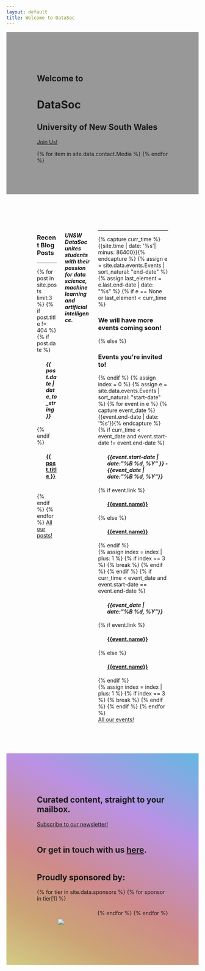 ```yaml
---
layout: default
title: Welcome to DataSoc
---
```


<style>
.hero-body {
    padding: 5rem;
}

.level {
    flex-flow: row wrap;
    justify-content: flex-start;
}

#contact-container {
    flex: 1 1 auto;
}

#sponsors-container {
    flex: 1 1 auto;

}

.sponsor-figure-container {
    display: flex;
    flex-flow: row wrap;
    justify-content: space-around;
}

.sponsor-figure {
    flex: 1 1 30%;
    padding: 10px 15px !important;

    /* Displaying logo figures */
    display: flex;
    flex-direction: column;
    justify-content: center;
}


</style>

<div class="pageloader"></div>
<div class="infraloader is-active"></div>        
<!-- Hero and Navbar -->
<div class="hero is-bold is-large" style="background-image: url('/assets/images/events/cover1.jpg'); background-position: center center; background-attachment: fixed; background-size: cover;">
    <div class="hero-body" style=" background:rgba(0,0,0,0.4);">
        <div class="container">
            <div class="columns is-vcentered">
                <div class="column is-offset-0 is-hero-title ">
                    <h2 class="subtitle is-4 has-text-light">Welcome to</h2>
                    <h1 class="title is-1 is-bigger has-text-light">DataSoc</h1> 
                    <h2 class="subtitle is-4 has-text-light">University of New South Wales</h2>
                    <p class="">
                        <a href="https://forms.gle/hLDY7bAGa1H4CV348" class="button button-cta is-bold btn-align secondary-btn raised" target="blank">Join Us!</a>
                    </p>
                    <div class="social-links pt-5">
                        {% for item in site.data.contact.Media %}
                        <a href="{{ item.link }}" target="_blank"><span class="icon has-text-light "><i class="{{ item.img_class }}"></i></span></a>
                        {% endfor %}
                    </div>
                </div>
            </div>
        </div>
    </div>
</div>
<div class="hero is-medium">
    <div class="hero-body">
        <div class="columns is-vcentered">
            <div class="column is-4">
                <div class='box has-text-centered'>
                    <h3 class='title is-2'>Recent Blog Posts</h3>
                    <hr>
                    {% for post in site.posts limit:3%}
                    {% if post.title != 404 %}
                        {% if post.date %}<ol><h4 class='has-text-black'><b> <i>{{ post.date | date_to_string }}</i></b></h4></ol>{% endif %}
                        <ol><h4 class='subtitle is-4 has-text-black'><a href="{{ post.url }}">{{ post.title }}</a></h4></ol>
                        <br>
                    {% endif %}
                    {% endfor %}
                    <a href="blog/" class="button button-cta is-bold btn-align secondary-btn raised">All our posts!</a>
                </div>
            </div>
            <div class="column is-4 has-text-centered">
                <div class="columns">
                    <div class="column is-10 is-offset-1">
                        <h4 class="subtitle is-3 has-text-black"><i>UNSW DataSoc<br>unites students with their passion for data science, machine learning and artificial intelligence.</i></h4>
                    </div>
                </div>
            </div>
            <div class="column is-4">
                <div class='box has-text-centered'>
                    <hr style="border-radius: 5px;">
                        {% capture curr_time %}{{site.time | date: '%s'| minus: 86400}}{% endcapture %}
                        {% assign e = site.data.events.Events | sort_natural: "end-date" %}
                        {% assign last_element = e.last.end-date | date: "%s" %}
                        {% if e == None or last_element < curr_time %}
                            <h3 class="title is-1 "> We will have more events coming soon! </h3>
                        {% else %}
                            <h3 class='title is-2'>Events you're invited to!</h3>
                        {% endif %}
                        {% assign index = 0 %}
                        {% assign e = site.data.events.Events | sort_natural: "start-date" %}
                        {% for event in e %}
                            {% capture event_date %}{{event.end-date | date: '%s'}}{% endcapture %}
                            {% if curr_time < event_date and event.start-date != event.end-date %}
                                <ol><h4 class='has-text-black'><b><i>{{event.start-date | date:"%B %d, %Y" }} - {{event_date | date:"%B %d, %Y"}}</i></b></h4></ol>
                                {% if event.link %}
                                    <ol><h4 class='subtitle is-4 has-text-black'><a href="{{event.link}}" title="Sign up here!">{{event.name}}</a></h4></ol>
                                {% else %}
                                    <ol><h4 class='subtitle is-4 has-text-black'><a href="events/" title="Details coming soon!">{{event.name}}</a></h4></ol>
                                {% endif %}
                                <br>
                                {% assign index = index | plus: 1 %}
                                {% if index == 3 %}
                                    {% break %}
                                {% endif %}
                            {% endif %}
                            {% if curr_time < event_date and event.start-date == event.end-date %}
                                <ol><h4 class='has-text-black'><b><i>{{event_date | date:"%B %d, %Y"}}</i></b></h4></ol>
                                {% if event.link %}
                                    <ol><h4 class='subtitle is-4 has-text-black'><a href="{{event.link}}" title="Sign up here!">{{event.name}}</a></h4></ol>
                                {% else %}
                                    <ol><h4 class='subtitle is-4 has-text-black'><a href="events/" title="Details coming soon!">{{event.name}}</a></h4></ol>
                                {% endif %}
                                <br>
                                {% assign index = index | plus: 1 %}
                                {% if index == 3 %}
                                    {% break %}
                                {% endif %}
                            {% endif %}
                        {% endfor %}
                        <br>
                    <a href="events/" class="button button-cta is-bold btn-align secondary-btn raised">All our events!</a>
                </div>
            </div>
        </div>
    </div>
</div>
<div class="hero is-bold is-medium" style="background: linear-gradient(27deg, rgba(235,226,147,1) 0%, rgba(226,182,131,1) 20%, rgba(230,154,154,1) 40%, rgba(207,162,255,1) 70%, rgba(110,204,252,1) 100%)">
    <div class="hero-body" style="background:rgba(0,0,0,0.1);">
        <div class="container">
            <div class="level">
                <div class="column is-6 is-hero-title" id="contact-container">
                    <h2 class="subtitle is-4 has-text-white">Curated content, straight to your mailbox.</h2>
                    <a href="https://unswdata.us19.list-manage.com/subscribe/post?u=8dc568d0db37b26ed75ba4d94&amp;id=01f8128da2" class="button button-cta is-bold btn-align secondary-btn raised" target="blank">Subscribe to our newsletter!</a>
                    <br><br>
                    <h2 class="subtitle is-4 has-text-white">Or get in touch with us <a href="/contact/">here</a>.</h2>
                </div>
                <div class="column is-4" id="sponsors-container">
                    <h2 class="subtitle is-4 has-text-white">Proudly sponsored by:</h2>
                    <div class="columns is-gapless sponsor-figure-container">
                        {% for tier in site.data.sponsors %}
                            {% for sponsor in tier[1] %}
                                <div class="column sponsor-figure">
                                    <figure class="image is-256x256">
                                        <a target="blank" href="{{ sponsor.link }}"><img src="{{ sponsor.icon }}"></a>
                                    </figure>
                                </div>
                            {% endfor %}
                        {% endfor %}
                    </div>
                </div>
            </div>
        </div>
    </div>
</div>